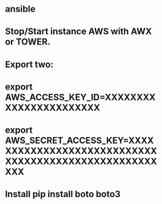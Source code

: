 # ansible
# Stop/Start instance AWS with AWX or TOWER.

# Export two: 
# export AWS_ACCESS_KEY_ID=XXXXXXXXXXXXXXXXXXXXXXX  
# export AWS_SECRET_ACCESS_KEY=XXXXXXXXXXXXXXXXXXXXXXXXXXXXXXXXXXXXXXXXXXXXXXXXXXXXXXX

# Install pip install boto boto3
